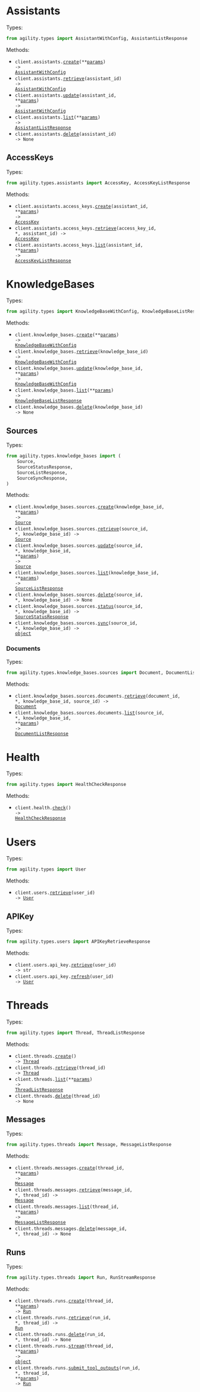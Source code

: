 # Assistants

Types:

```python
from agility.types import AssistantWithConfig, AssistantListResponse
```

Methods:

- <code title="post /api/assistants/">client.assistants.<a href="./src/agility/resources/assistants/assistants.py">create</a>(\*\*<a href="src/agility/types/assistant_create_params.py">params</a>) -> <a href="./src/agility/types/assistant_with_config.py">AssistantWithConfig</a></code>
- <code title="get /api/assistants/{assistant_id}">client.assistants.<a href="./src/agility/resources/assistants/assistants.py">retrieve</a>(assistant_id) -> <a href="./src/agility/types/assistant_with_config.py">AssistantWithConfig</a></code>
- <code title="put /api/assistants/{assistant_id}">client.assistants.<a href="./src/agility/resources/assistants/assistants.py">update</a>(assistant_id, \*\*<a href="src/agility/types/assistant_update_params.py">params</a>) -> <a href="./src/agility/types/assistant_with_config.py">AssistantWithConfig</a></code>
- <code title="get /api/assistants/">client.assistants.<a href="./src/agility/resources/assistants/assistants.py">list</a>(\*\*<a href="src/agility/types/assistant_list_params.py">params</a>) -> <a href="./src/agility/types/assistant_list_response.py">AssistantListResponse</a></code>
- <code title="delete /api/assistants/{assistant_id}">client.assistants.<a href="./src/agility/resources/assistants/assistants.py">delete</a>(assistant_id) -> None</code>

## AccessKeys

Types:

```python
from agility.types.assistants import AccessKey, AccessKeyListResponse
```

Methods:

- <code title="post /api/assistants/{assistant_id}/access_keys/">client.assistants.access_keys.<a href="./src/agility/resources/assistants/access_keys.py">create</a>(assistant_id, \*\*<a href="src/agility/types/assistants/access_key_create_params.py">params</a>) -> <a href="./src/agility/types/assistants/access_key.py">AccessKey</a></code>
- <code title="get /api/assistants/{assistant_id}/access_keys/{access_key_id}">client.assistants.access_keys.<a href="./src/agility/resources/assistants/access_keys.py">retrieve</a>(access_key_id, \*, assistant_id) -> <a href="./src/agility/types/assistants/access_key.py">AccessKey</a></code>
- <code title="get /api/assistants/{assistant_id}/access_keys/">client.assistants.access_keys.<a href="./src/agility/resources/assistants/access_keys.py">list</a>(assistant_id, \*\*<a href="src/agility/types/assistants/access_key_list_params.py">params</a>) -> <a href="./src/agility/types/assistants/access_key_list_response.py">AccessKeyListResponse</a></code>

# KnowledgeBases

Types:

```python
from agility.types import KnowledgeBaseWithConfig, KnowledgeBaseListResponse
```

Methods:

- <code title="post /api/knowledge_bases/">client.knowledge_bases.<a href="./src/agility/resources/knowledge_bases/knowledge_bases.py">create</a>(\*\*<a href="src/agility/types/knowledge_base_create_params.py">params</a>) -> <a href="./src/agility/types/knowledge_base_with_config.py">KnowledgeBaseWithConfig</a></code>
- <code title="get /api/knowledge_bases/{knowledge_base_id}">client.knowledge_bases.<a href="./src/agility/resources/knowledge_bases/knowledge_bases.py">retrieve</a>(knowledge_base_id) -> <a href="./src/agility/types/knowledge_base_with_config.py">KnowledgeBaseWithConfig</a></code>
- <code title="put /api/knowledge_bases/{knowledge_base_id}">client.knowledge_bases.<a href="./src/agility/resources/knowledge_bases/knowledge_bases.py">update</a>(knowledge_base_id, \*\*<a href="src/agility/types/knowledge_base_update_params.py">params</a>) -> <a href="./src/agility/types/knowledge_base_with_config.py">KnowledgeBaseWithConfig</a></code>
- <code title="get /api/knowledge_bases/">client.knowledge_bases.<a href="./src/agility/resources/knowledge_bases/knowledge_bases.py">list</a>(\*\*<a href="src/agility/types/knowledge_base_list_params.py">params</a>) -> <a href="./src/agility/types/knowledge_base_list_response.py">KnowledgeBaseListResponse</a></code>
- <code title="delete /api/knowledge_bases/{knowledge_base_id}">client.knowledge_bases.<a href="./src/agility/resources/knowledge_bases/knowledge_bases.py">delete</a>(knowledge_base_id) -> None</code>

## Sources

Types:

```python
from agility.types.knowledge_bases import (
    Source,
    SourceStatusResponse,
    SourceListResponse,
    SourceSyncResponse,
)
```

Methods:

- <code title="post /api/knowledge_bases/{knowledge_base_id}/sources/">client.knowledge_bases.sources.<a href="./src/agility/resources/knowledge_bases/sources/sources.py">create</a>(knowledge_base_id, \*\*<a href="src/agility/types/knowledge_bases/source_create_params.py">params</a>) -> <a href="./src/agility/types/knowledge_bases/source.py">Source</a></code>
- <code title="get /api/knowledge_bases/{knowledge_base_id}/sources/{source_id}">client.knowledge_bases.sources.<a href="./src/agility/resources/knowledge_bases/sources/sources.py">retrieve</a>(source_id, \*, knowledge_base_id) -> <a href="./src/agility/types/knowledge_bases/source.py">Source</a></code>
- <code title="put /api/knowledge_bases/{knowledge_base_id}/sources/{source_id}">client.knowledge_bases.sources.<a href="./src/agility/resources/knowledge_bases/sources/sources.py">update</a>(source_id, \*, knowledge_base_id, \*\*<a href="src/agility/types/knowledge_bases/source_update_params.py">params</a>) -> <a href="./src/agility/types/knowledge_bases/source.py">Source</a></code>
- <code title="get /api/knowledge_bases/{knowledge_base_id}/sources/">client.knowledge_bases.sources.<a href="./src/agility/resources/knowledge_bases/sources/sources.py">list</a>(knowledge_base_id, \*\*<a href="src/agility/types/knowledge_bases/source_list_params.py">params</a>) -> <a href="./src/agility/types/knowledge_bases/source_list_response.py">SourceListResponse</a></code>
- <code title="delete /api/knowledge_bases/{knowledge_base_id}/sources/{source_id}">client.knowledge_bases.sources.<a href="./src/agility/resources/knowledge_bases/sources/sources.py">delete</a>(source_id, \*, knowledge_base_id) -> None</code>
- <code title="get /api/knowledge_bases/{knowledge_base_id}/sources/{source_id}/status">client.knowledge_bases.sources.<a href="./src/agility/resources/knowledge_bases/sources/sources.py">status</a>(source_id, \*, knowledge_base_id) -> <a href="./src/agility/types/knowledge_bases/source_status_response.py">SourceStatusResponse</a></code>
- <code title="post /api/knowledge_bases/{knowledge_base_id}/sources/{source_id}/sync">client.knowledge_bases.sources.<a href="./src/agility/resources/knowledge_bases/sources/sources.py">sync</a>(source_id, \*, knowledge_base_id) -> <a href="./src/agility/types/knowledge_bases/source_sync_response.py">object</a></code>

### Documents

Types:

```python
from agility.types.knowledge_bases.sources import Document, DocumentListResponse
```

Methods:

- <code title="get /api/knowledge_bases/{knowledge_base_id}/sources/{source_id}/documents/{document_id}">client.knowledge_bases.sources.documents.<a href="./src/agility/resources/knowledge_bases/sources/documents.py">retrieve</a>(document_id, \*, knowledge_base_id, source_id) -> <a href="./src/agility/types/knowledge_bases/sources/document.py">Document</a></code>
- <code title="get /api/knowledge_bases/{knowledge_base_id}/sources/{source_id}/documents/">client.knowledge_bases.sources.documents.<a href="./src/agility/resources/knowledge_bases/sources/documents.py">list</a>(source_id, \*, knowledge_base_id, \*\*<a href="src/agility/types/knowledge_bases/sources/document_list_params.py">params</a>) -> <a href="./src/agility/types/knowledge_bases/sources/document_list_response.py">DocumentListResponse</a></code>

# Health

Types:

```python
from agility.types import HealthCheckResponse
```

Methods:

- <code title="get /api/health/">client.health.<a href="./src/agility/resources/health.py">check</a>() -> <a href="./src/agility/types/health_check_response.py">HealthCheckResponse</a></code>

# Users

Types:

```python
from agility.types import User
```

Methods:

- <code title="get /api/users/{user_id}">client.users.<a href="./src/agility/resources/users/users.py">retrieve</a>(user_id) -> <a href="./src/agility/types/user.py">User</a></code>

## APIKey

Types:

```python
from agility.types.users import APIKeyRetrieveResponse
```

Methods:

- <code title="get /api/users/{user_id}/api-key">client.users.api_key.<a href="./src/agility/resources/users/api_key.py">retrieve</a>(user_id) -> str</code>
- <code title="post /api/users/{user_id}/api-key/refresh">client.users.api_key.<a href="./src/agility/resources/users/api_key.py">refresh</a>(user_id) -> <a href="./src/agility/types/user.py">User</a></code>

# Threads

Types:

```python
from agility.types import Thread, ThreadListResponse
```

Methods:

- <code title="post /api/threads/">client.threads.<a href="./src/agility/resources/threads/threads.py">create</a>() -> <a href="./src/agility/types/thread.py">Thread</a></code>
- <code title="get /api/threads/{thread_id}">client.threads.<a href="./src/agility/resources/threads/threads.py">retrieve</a>(thread_id) -> <a href="./src/agility/types/thread.py">Thread</a></code>
- <code title="get /api/threads/">client.threads.<a href="./src/agility/resources/threads/threads.py">list</a>(\*\*<a href="src/agility/types/thread_list_params.py">params</a>) -> <a href="./src/agility/types/thread_list_response.py">ThreadListResponse</a></code>
- <code title="delete /api/threads/{thread_id}">client.threads.<a href="./src/agility/resources/threads/threads.py">delete</a>(thread_id) -> None</code>

## Messages

Types:

```python
from agility.types.threads import Message, MessageListResponse
```

Methods:

- <code title="post /api/threads/{thread_id}/messages/">client.threads.messages.<a href="./src/agility/resources/threads/messages.py">create</a>(thread_id, \*\*<a href="src/agility/types/threads/message_create_params.py">params</a>) -> <a href="./src/agility/types/threads/message.py">Message</a></code>
- <code title="get /api/threads/{thread_id}/messages/{message_id}">client.threads.messages.<a href="./src/agility/resources/threads/messages.py">retrieve</a>(message_id, \*, thread_id) -> <a href="./src/agility/types/threads/message.py">Message</a></code>
- <code title="get /api/threads/{thread_id}/messages/">client.threads.messages.<a href="./src/agility/resources/threads/messages.py">list</a>(thread_id, \*\*<a href="src/agility/types/threads/message_list_params.py">params</a>) -> <a href="./src/agility/types/threads/message_list_response.py">MessageListResponse</a></code>
- <code title="delete /api/threads/{thread_id}/messages/{message_id}">client.threads.messages.<a href="./src/agility/resources/threads/messages.py">delete</a>(message_id, \*, thread_id) -> None</code>

## Runs

Types:

```python
from agility.types.threads import Run, RunStreamResponse
```

Methods:

- <code title="post /api/threads/{thread_id}/runs/">client.threads.runs.<a href="./src/agility/resources/threads/runs.py">create</a>(thread_id, \*\*<a href="src/agility/types/threads/run_create_params.py">params</a>) -> <a href="./src/agility/types/threads/run.py">Run</a></code>
- <code title="get /api/threads/{thread_id}/runs/{run_id}">client.threads.runs.<a href="./src/agility/resources/threads/runs.py">retrieve</a>(run_id, \*, thread_id) -> <a href="./src/agility/types/threads/run.py">Run</a></code>
- <code title="delete /api/threads/{thread_id}/runs/{run_id}">client.threads.runs.<a href="./src/agility/resources/threads/runs.py">delete</a>(run_id, \*, thread_id) -> None</code>
- <code title="post /api/threads/{thread_id}/runs/stream">client.threads.runs.<a href="./src/agility/resources/threads/runs.py">stream</a>(thread_id, \*\*<a href="src/agility/types/threads/run_stream_params.py">params</a>) -> <a href="./src/agility/types/threads/run_stream_response.py">object</a></code>
- <code title="post /api/threads/{thread_id}/runs/{run_id}/submit_tool_outputs">client.threads.runs.<a href="./src/agility/resources/threads/runs.py">submit_tool_outputs</a>(run_id, \*, thread_id, \*\*<a href="src/agility/types/threads/run_submit_tool_outputs_params.py">params</a>) -> <a href="./src/agility/types/threads/run.py">Run</a></code>
